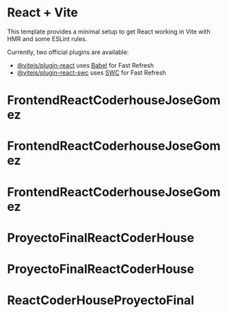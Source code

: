 # React + Vite

This template provides a minimal setup to get React working in Vite with HMR and some ESLint rules.

Currently, two official plugins are available:

- [@vitejs/plugin-react](https://github.com/vitejs/vite-plugin-react/blob/main/packages/plugin-react/README.md) uses [Babel](https://babeljs.io/) for Fast Refresh
- [@vitejs/plugin-react-swc](https://github.com/vitejs/vite-plugin-react-swc) uses [SWC](https://swc.rs/) for Fast Refresh
# FrontendReactCoderhouseJoseGomez
# FrontendReactCoderhouseJoseGomez
# FrontendReactCoderhouseJoseGomez
# ProyectoFinalReactCoderHouse
# ProyectoFinalReactCoderHouse
# ReactCoderHouseProyectoFinal
